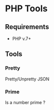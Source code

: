 # PHP Tools

## Requirements

- PHP v.7+

## Tools

### Pretty

 Pretty/Unpretty JSON

### Prime

 Is a number prime ?
